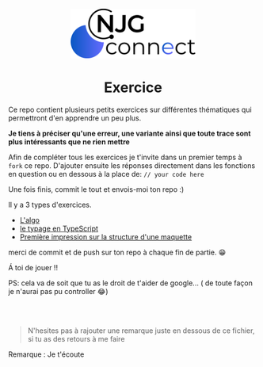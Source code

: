 <p align="center">
  <img src="./assets/logo.svg" alt="Lyatom cms" width="50%" />
</p>
<h1 align="center">Exercice</h1>

Ce repo contient plusieurs petits exercices sur différentes thématiques qui permettront d'en apprendre un peu plus.

**Je tiens à préciser qu'une erreur, une variante ainsi que toute trace sont plus intéressants que ne rien mettre**

Afin de compléter tous les exercices je t'invite dans un premier temps à `fork` ce repo.
D'ajouter ensuite les réponses directement dans les fonctions en question ou en dessous à la place de: `// your code here`

Une fois finis, commit le tout et envois-moi ton repo :)

Il y a 3 types d'exercices.

- [L'algo](./algo.js)
- [le typage en TypeScript](./typage.ts)
- [Première impression sur la structure d'une maquette](./css.md)

merci de commit et de push sur ton repo à chaque fin de partie. 😁

Á toi de jouer !!

PS: cela va de soit que tu as le droit de t'aider de google... ( de toute façon je n'aurai pas pu controller 😂)

<br/>
<br/>

> N'hesites pas à rajouter une remarque juste en dessous de ce fichier, si tu as des retours à me faire

Remarque : Je t'écoute
